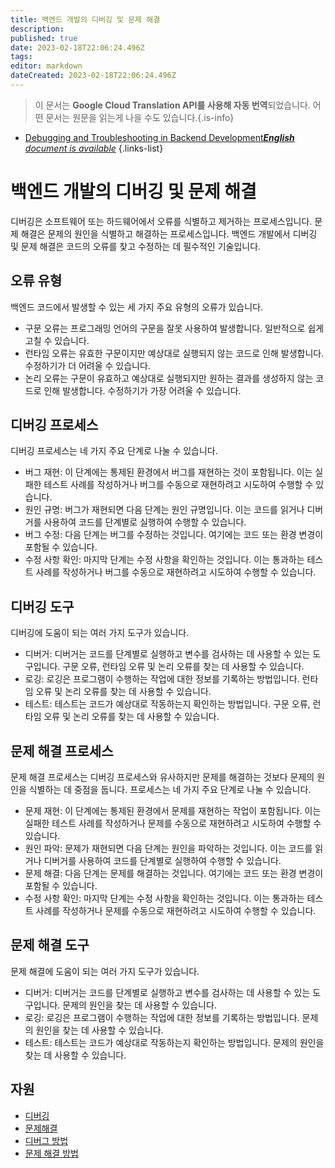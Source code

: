 ```yaml
---
title: 백엔드 개발의 디버깅 및 문제 해결
description: 
published: true
date: 2023-02-18T22:06:24.496Z
tags: 
editor: markdown
dateCreated: 2023-02-18T22:06:24.496Z
---
```


> 이 문서는 **Google Cloud Translation API를 사용해 자동 번역**되었습니다.
어떤 문서는 원문을 읽는게 나을 수도 있습니다.{.is-info}



- [Debugging and Troubleshooting in Backend Development***English** document is available*](/en/Knowledge-base/Backend/debugging-and-troubleshooting-in-backend-development)
{.links-list}


# 백엔드 개발의 디버깅 및 문제 해결

디버깅은 소프트웨어 또는 하드웨어에서 오류를 식별하고 제거하는 프로세스입니다. 문제 해결은 문제의 원인을 식별하고 해결하는 프로세스입니다. 백엔드 개발에서 디버깅 및 문제 해결은 코드의 오류를 찾고 수정하는 데 필수적인 기술입니다.

## 오류 유형

백엔드 코드에서 발생할 수 있는 세 가지 주요 유형의 오류가 있습니다.

- 구문 오류는 프로그래밍 언어의 구문을 잘못 사용하여 발생합니다. 일반적으로 쉽게 고칠 수 있습니다.
- 런타임 오류는 유효한 구문이지만 예상대로 실행되지 않는 코드로 인해 발생합니다. 수정하기가 더 어려울 수 있습니다.
- 논리 오류는 구문이 유효하고 예상대로 실행되지만 원하는 결과를 생성하지 않는 코드로 인해 발생합니다. 수정하기가 가장 어려울 수 있습니다.

## 디버깅 프로세스

디버깅 프로세스는 네 가지 주요 단계로 나눌 수 있습니다.

- 버그 재현: 이 단계에는 통제된 환경에서 버그를 재현하는 것이 포함됩니다. 이는 실패한 테스트 사례를 작성하거나 버그를 수동으로 재현하려고 시도하여 수행할 수 있습니다.
- 원인 규명: 버그가 재현되면 다음 단계는 원인 규명입니다. 이는 코드를 읽거나 디버거를 사용하여 코드를 단계별로 실행하여 수행할 수 있습니다.
- 버그 수정: 다음 단계는 버그를 수정하는 것입니다. 여기에는 코드 또는 환경 변경이 포함될 수 있습니다.
- 수정 사항 확인: 마지막 단계는 수정 사항을 확인하는 것입니다. 이는 통과하는 테스트 사례를 작성하거나 버그를 수동으로 재현하려고 시도하여 수행할 수 있습니다.

## 디버깅 도구

디버깅에 도움이 되는 여러 가지 도구가 있습니다.

- 디버거: 디버거는 코드를 단계별로 실행하고 변수를 검사하는 데 사용할 수 있는 도구입니다. 구문 오류, 런타임 오류 및 논리 오류를 찾는 데 사용할 수 있습니다.
- 로깅: 로깅은 프로그램이 수행하는 작업에 대한 정보를 기록하는 방법입니다. 런타임 오류 및 논리 오류를 찾는 데 사용할 수 있습니다.
- 테스트: 테스트는 코드가 예상대로 작동하는지 확인하는 방법입니다. 구문 오류, 런타임 오류 및 논리 오류를 찾는 데 사용할 수 있습니다.

## 문제 해결 프로세스

문제 해결 프로세스는 디버깅 프로세스와 유사하지만 문제를 해결하는 것보다 문제의 원인을 식별하는 데 중점을 둡니다. 프로세스는 네 가지 주요 단계로 나눌 수 있습니다.

- 문제 재현: 이 단계에는 통제된 환경에서 문제를 재현하는 작업이 포함됩니다. 이는 실패한 테스트 사례를 작성하거나 문제를 수동으로 재현하려고 시도하여 수행할 수 있습니다.
- 원인 파악: 문제가 재현되면 다음 단계는 원인을 파악하는 것입니다. 이는 코드를 읽거나 디버거를 사용하여 코드를 단계별로 실행하여 수행할 수 있습니다.
- 문제 해결: 다음 단계는 문제를 해결하는 것입니다. 여기에는 코드 또는 환경 변경이 포함될 수 있습니다.
- 수정 사항 확인: 마지막 단계는 수정 사항을 확인하는 것입니다. 이는 통과하는 테스트 사례를 작성하거나 문제를 수동으로 재현하려고 시도하여 수행할 수 있습니다.

## 문제 해결 도구

문제 해결에 도움이 되는 여러 가지 도구가 있습니다.

- 디버거: 디버거는 코드를 단계별로 실행하고 변수를 검사하는 데 사용할 수 있는 도구입니다. 문제의 원인을 찾는 데 사용할 수 있습니다.
- 로깅: 로깅은 프로그램이 수행하는 작업에 대한 정보를 기록하는 방법입니다. 문제의 원인을 찾는 데 사용할 수 있습니다.
- 테스트: 테스트는 코드가 예상대로 작동하는지 확인하는 방법입니다. 문제의 원인을 찾는 데 사용할 수 있습니다.

## 자원

- [디버깅](https://en.wikipedia.org/wiki/Debugging)
- [문제해결](https://en.wikipedia.org/wiki/Troubleshooting)
- [디버그 방법](https://www.howtodebug.com/)
- [문제 해결 방법](https://www.howtotroubleshoot.com/)